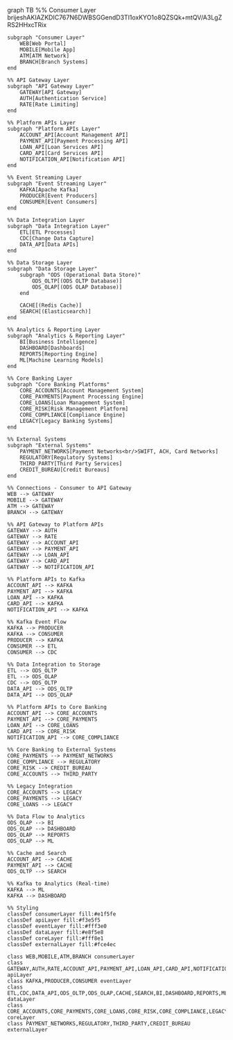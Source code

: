 graph TB
    %% Consumer Layer
    brijeshAKIAZKDIC767N6DWBSGGendD3Tl1oxKYO1o8QZSQk+mtQV/A3LgZRS2HHxcTRix

    subgraph "Consumer Layer"
        WEB[Web Portal]
        MOBILE[Mobile App]
        ATM[ATM Network]
        BRANCH[Branch Systems]
    end
    
    %% API Gateway Layer
    subgraph "API Gateway Layer"
        GATEWAY[API Gateway]
        AUTH[Authentication Service]
        RATE[Rate Limiting]
    end
    
    %% Platform APIs Layer
    subgraph "Platform APIs Layer"
        ACCOUNT_API[Account Management API]
        PAYMENT_API[Payment Processing API]
        LOAN_API[Loan Services API]
        CARD_API[Card Services API]
        NOTIFICATION_API[Notification API]
    end
    
    %% Event Streaming Layer
    subgraph "Event Streaming Layer"
        KAFKA[Apache Kafka]
        PRODUCER[Event Producers]
        CONSUMER[Event Consumers]
    end
    
    %% Data Integration Layer
    subgraph "Data Integration Layer"
        ETL[ETL Processes]
        CDC[Change Data Capture]
        DATA_API[Data APIs]
    end
    
    %% Data Storage Layer
    subgraph "Data Storage Layer"
        subgraph "ODS (Operational Data Store)"
            ODS_OLTP[(ODS OLTP Database)]
            ODS_OLAP[(ODS OLAP Database)]
        end
        
        CACHE[(Redis Cache)]
        SEARCH[(Elasticsearch)]
    end
    
    %% Analytics & Reporting Layer
    subgraph "Analytics & Reporting Layer"
        BI[Business Intelligence]
        DASHBOARD[Dashboards]
        REPORTS[Reporting Engine]
        ML[Machine Learning Models]
    end
    
    %% Core Banking Layer
    subgraph "Core Banking Platforms"
        CORE_ACCOUNTS[Account Management System]
        CORE_PAYMENTS[Payment Processing Engine]
        CORE_LOANS[Loan Management System]
        CORE_RISK[Risk Management Platform]
        CORE_COMPLIANCE[Compliance Engine]
        LEGACY[Legacy Banking Systems]
    end
    
    %% External Systems
    subgraph "External Systems"
        PAYMENT_NETWORKS[Payment Networks<br/>SWIFT, ACH, Card Networks]
        REGULATORY[Regulatory Systems]
        THIRD_PARTY[Third Party Services]
        CREDIT_BUREAU[Credit Bureaus]
    end
    
    %% Connections - Consumer to API Gateway
    WEB --> GATEWAY
    MOBILE --> GATEWAY
    ATM --> GATEWAY
    BRANCH --> GATEWAY
    
    %% API Gateway to Platform APIs
    GATEWAY --> AUTH
    GATEWAY --> RATE
    GATEWAY --> ACCOUNT_API
    GATEWAY --> PAYMENT_API
    GATEWAY --> LOAN_API
    GATEWAY --> CARD_API
    GATEWAY --> NOTIFICATION_API
    
    %% Platform APIs to Kafka
    ACCOUNT_API --> KAFKA
    PAYMENT_API --> KAFKA
    LOAN_API --> KAFKA
    CARD_API --> KAFKA
    NOTIFICATION_API --> KAFKA
    
    %% Kafka Event Flow
    KAFKA --> PRODUCER
    KAFKA --> CONSUMER
    PRODUCER --> KAFKA
    CONSUMER --> ETL
    CONSUMER --> CDC
    
    %% Data Integration to Storage
    ETL --> ODS_OLTP
    ETL --> ODS_OLAP
    CDC --> ODS_OLTP
    DATA_API --> ODS_OLTP
    DATA_API --> ODS_OLAP
    
    %% Platform APIs to Core Banking
    ACCOUNT_API --> CORE_ACCOUNTS
    PAYMENT_API --> CORE_PAYMENTS
    LOAN_API --> CORE_LOANS
    CARD_API --> CORE_RISK
    NOTIFICATION_API --> CORE_COMPLIANCE
    
    %% Core Banking to External Systems
    CORE_PAYMENTS --> PAYMENT_NETWORKS
    CORE_COMPLIANCE --> REGULATORY
    CORE_RISK --> CREDIT_BUREAU
    CORE_ACCOUNTS --> THIRD_PARTY
    
    %% Legacy Integration
    CORE_ACCOUNTS --> LEGACY
    CORE_PAYMENTS --> LEGACY
    CORE_LOANS --> LEGACY
    
    %% Data Flow to Analytics
    ODS_OLAP --> BI
    ODS_OLAP --> DASHBOARD
    ODS_OLAP --> REPORTS
    ODS_OLAP --> ML
    
    %% Cache and Search
    ACCOUNT_API --> CACHE
    PAYMENT_API --> CACHE
    ODS_OLTP --> SEARCH
    
    %% Kafka to Analytics (Real-time)
    KAFKA --> ML
    KAFKA --> DASHBOARD
    
    %% Styling
    classDef consumerLayer fill:#e1f5fe
    classDef apiLayer fill:#f3e5f5
    classDef eventLayer fill:#fff3e0
    classDef dataLayer fill:#e8f5e8
    classDef coreLayer fill:#fff8e1
    classDef externalLayer fill:#fce4ec
    
    class WEB,MOBILE,ATM,BRANCH consumerLayer
    class GATEWAY,AUTH,RATE,ACCOUNT_API,PAYMENT_API,LOAN_API,CARD_API,NOTIFICATION_API apiLayer
    class KAFKA,PRODUCER,CONSUMER eventLayer
    class ETL,CDC,DATA_API,ODS_OLTP,ODS_OLAP,CACHE,SEARCH,BI,DASHBOARD,REPORTS,ML dataLayer
    class CORE_ACCOUNTS,CORE_PAYMENTS,CORE_LOANS,CORE_RISK,CORE_COMPLIANCE,LEGACY coreLayer
    class PAYMENT_NETWORKS,REGULATORY,THIRD_PARTY,CREDIT_BUREAU externalLayer
